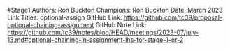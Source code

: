 #Stage1
Authors: Ron Buckton
Champions: Ron Buckton
Date: March 2023
Link Titles: optional-assign
GitHub Link: https://github.com/tc39/proposal-optional-chaining-assignment
GitHub Note Link: https://github.com/tc39/notes/blob/HEAD/meetings/2023-07/july-13.md#optional-chaining-in-assignment-lhs-for-stage-1-or-2
